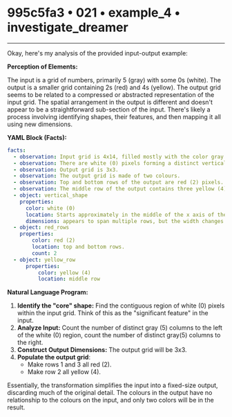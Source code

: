 # 995c5fa3 • 021 • example_4 • investigate_dreamer

---
Okay, here's my analysis of the provided input-output example:

**Perception of Elements:**

The input is a grid of numbers, primarily 5 (gray) with some 0s (white). The output is a smaller grid containing 2s (red) and 4s (yellow). The output grid seems to be related to a compressed or abstracted representation of the input grid. The spatial arrangement in the output is different and doesn't appear to be a straightforward sub-section of the input. There's likely a process involving identifying shapes, their features, and then mapping it all using new dimensions.

**YAML Block (Facts):**



```yaml
facts:
  - observation: Input grid is 4x14, filled mostly with the color gray (5).
  - observation: There are white (0) pixels forming a distinct vertical shape in the input.
  - observation: Output grid is 3x3.
  - observation: The output grid is made of two colours.
  - observation: Top and bottom rows of the output are red (2) pixels.
  - observation: The middle row of the output contains three yellow (4).
  - object: vertical_shape
    properties:
      color: white (0)
      location: Starts approximately in the middle of the x axis of the input grid, surrounded by grey (5).
      dimensions: appears to span multiple rows, but the width changes.
  - object: red_rows
    properties:
        color: red (2)
        location: top and bottom rows.
        count: 2
  - object: yellow_row
      properties:
          color: yellow (4)
          location: middle row

```



**Natural Language Program:**

1.  **Identify the "core" shape:** Find the contiguous region of white (0) pixels within the input grid. Think of this as the "significant feature" in the input.
2. **Analyze Input:** Count the number of distinct gray (5) columns to the left of the white (0) region, count the number of distinct gray(5) columns to the right.
3.  **Construct Output Dimensions:** The output grid will be 3x3.
4. **Populate the output grid**:
    *   Make rows 1 and 3 all red (2).
    *   Make row 2 all yellow (4).

Essentially, the transformation simplifies the input into a fixed-size output, discarding much of the original detail. The colours in the output have no relationship to the colours on the input, and only two colors will be in the result.


